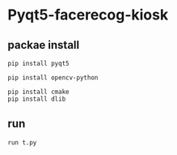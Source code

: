 # Pyqt5-facerecog-kiosk

## packae install
```buildoutcfg
pip install pyqt5
```
```buildoutcfg
pip install opencv-python
```
```buildoutcfg
pip install cmake
pip install dlib
```
## run
```buildoutcfg
run t.py
```